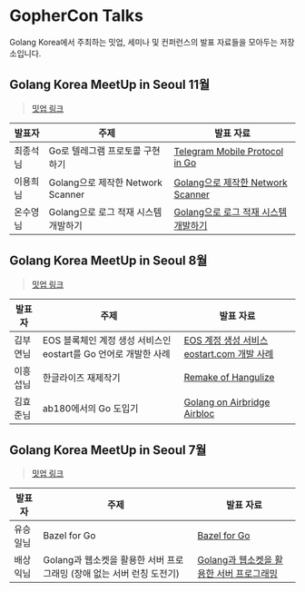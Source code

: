 # GopherCon Talks

Golang Korea에서 주최하는 밋업, 세미나 및 컨퍼런스의 발표 자료들을 모아두는 저장소입니다.

## Golang Korea MeetUp in Seoul 11월

> [밋업 링크](https://www.meetup.com/ko-KR/Seoul-Go-Meetup/events/256560625/)

| 발표자   | 주제                                 | 발표 자료                                                    |
| -------- | ------------------------------------ | ------------------------------------------------------------ |
| 최종석님 | Go로 텔레그램 프로토콜 구현하기      | [Telegram Mobile Protocol in Go](slides/201811/telegram-mobile-protocol-in-go.pdf) |
| 이용희님 | Golang으로 제작한 Network Scanner    | [Golang으로 제작한 Network Scanner](slides/201811/make-network-scanner-with-go.pdf) |
| 온수영님 | Golang으로 로그 적재 시스템 개발하기 | [Golang으로 로그 적재 시스템 개발하기](slides/201811/build-logging-system-with-go.pdf) |

## Golang Korea MeetUp in Seoul 8월

> [밋업 링크](https://www.meetup.com/Seoul-Go-Meetup/events/253672991/)

| 발표자   | 주제                                                         | 발표 자료                                                    |
| -------- | ------------------------------------------------------------ | ------------------------------------------------------------ |
| 김부연님 | EOS 블록체인 계정 생성 서비스인 eostart를 Go 언어로 개발한 사례 | [EOS 계정 생성 서비스 eostart.com 개발 사례](slides/201808/make-eostart-service-with-go.pdf) |
| 이흥섭님 | 한글라이즈 재제작기                                          | [Remake of Hangulize](slides/201808/remake-of-hangulize.pdf) |
| 김효준님 | ab180에서의 Go 도입기                                        | [Golang on Airbridge Airbloc](slides/201808/golang-on-airbridge-airbloc.pdf) |

## Golang Korea MeetUp in Seoul 7월

> [밋업 링크](https://www.meetup.com/Seoul-Go-Meetup/events/252632375)

| 발표자   | 주제                                                         | 발표 자료                                                               |
| -------- | ------------------------------------------------------------ | ----------------------------------------------------------------------- |
| 유승일님 | Bazel for Go                                                 | [Bazel for Go](slides/201807/bazel-for-golang.pdf)                      |
| 배상익님 | Golang과 웹소켓을 활용한 서버 프로그래밍 (장애 없는 서버 런칭 도전기) | [Golang과 웹소켓을 활용한 서버 프로그래밍](slides/201807/server-programming-with-golang-and-websocket.pdf) |

